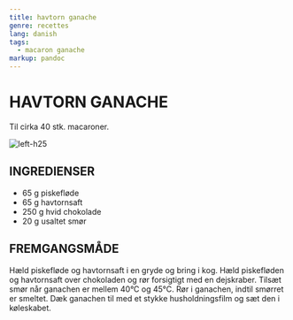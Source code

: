 ```yaml
---
title: havtorn ganache
genre: recettes
lang: danish
tags:
  - macaron ganache
markup: pandoc
---
```


# HAVTORN GANACHE

Til cirka 40 stk. macaroner.

![](/home/fred/.repo/traductions/recettes/images/macaron_argousier.jpg "left-h25")

## INGREDIENSER

- 65 g piskefløde
- 65 g havtornsaft
- 250 g hvid chokolade
- 20 g usaltet smør

## FREMGANGSMÅDE

Hæld piskefløde og havtornsaft i en gryde og bring i kog.
Hæld piskefløden og havtornsaft over chokoladen og rør forsigtigt med en dejskraber.
Tilsæt smør når ganachen er mellem 40°C og 45°C.
Rør i ganachen, indtil smørret er smeltet.
Dæk ganachen til med et stykke husholdningsfilm og sæt den i køleskabet.

